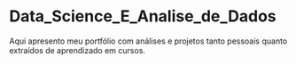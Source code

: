 # Data_Science_E_Analise_de_Dados
Aqui apresento meu portfólio com análises e projetos tanto pessoais quanto extraídos de aprendizado em cursos.
